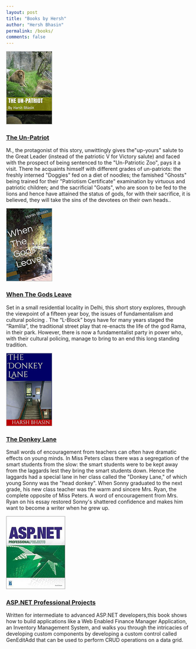 ```yaml
---
layout: post
title: "Books by Hersh"
author: "Hersh Bhasin"
permalink: /books/
comments: false
---
```


![img](/assets/books_2.jpg)

### [The Un-Patriot](https://www.amazon.com/gp/product/B01IZARJNC/ref=dbs_a_def_rwt_bibl_vppi_i2)

M., the protagonist of this story, unwittingly gives the"up-yours" salute to the Great Leader (instead of the patriotic V for Victory salute) and faced with the prospect of being sentenced to the "Un-Patriotic Zoo", pays it a visit. There he acquaints himself with different grades of un-patriots: the freshly interned "Doggies" fed on a diet of noodles; the famished "Ghosts" being trained for their "Patriotism Certificate" examination by virtuous and patriotic children; and the sacrificial "Goats", who are soon to be fed to the lions and hence have attained the status of gods, for with their sacrifice, it is believed, they will take the sins of the devotees on their own heads..

![img](/assets/books_3.jpg)

### [When The Gods Leave](https://www.amazon.com/gp/product/B01CL40SFY/ref=dbs_a_def_rwt_bibl_vppi_i3)

Set in a small residential locality in Delhi, this short story explores, through the viewpoint of a fifteen year boy, the issues of fundamentalism and cultural policing . The “L-Block” boys have for many years staged the “Ramlila”, the traditional street play that re-enacts the life of the god Rama, in their park. However, there is now a fundamentalist party in power who, with their cultural policing, manage to bring to an end this long standing tradition.

![img](/assets/books_4.jpg)

### [The Donkey Lane](https://www.amazon.com/gp/product/B00RA3UD20/ref=dbs_a_def_rwt_bibl_vppi_i0)

Small words of encouragement from teachers can often have dramatic effects on young minds. In Miss Peters class there was a segregation of the smart students from the slow: the smart students were to be kept away from the laggards lest they bring the smart students down. Hence the laggards had a special lane in her class called the "Donkey Lane," of which young Sonny was the "head donkey". When Sonny graduated to the next grade, his new class teacher was the warm and sincere Mrs. Ryan, the complete opposite of Miss Peters. A word of encouragement from Mrs. Ryan on his essay restored Sonny's shattered confidence and makes him want to become a writer when he grew up.

![img](/assets/books_1.jpg)

### [ASP.NET Professional Projects](https://www.amazon.com/gp/product/1931841217/ref=dbs_a_def_rwt_bibl_vppi_i1)

Written for intermediate to advanced ASP.NET developers,this book shows how to build applications like a Web Enabled Finance Manager Application, an Inventory Management System, and walks you through the intricacies of developing custom components by developing a custom control called GenEditAdd that can be used to perform CRUD operations on a data grid.

